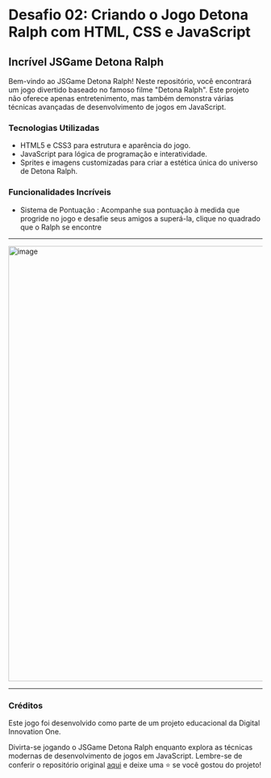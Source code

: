 # Desafio 02: Criando o Jogo Detona Ralph com HTML, CSS e JavaScript

## Incrível JSGame Detona Ralph
Bem-vindo ao JSGame Detona Ralph! Neste repositório, você encontrará um jogo divertido baseado no famoso filme "Detona Ralph". Este projeto não oferece apenas entretenimento, mas também demonstra várias técnicas avançadas de desenvolvimento de jogos em JavaScript.

### Tecnologias Utilizadas
- HTML5 e CSS3 para estrutura e aparência do jogo.
- JavaScript para lógica de programação e interatividade.
- Sprites e imagens customizadas para criar a estética única do universo de Detona Ralph.

### Funcionalidades Incríveis

- Sistema de Pontuação : Acompanhe sua pontuação à medida que progride no jogo e desafie seus amigos a superá-la, clique no quadrado que o Ralph se encontre
 
---

<img width="1919" height="862" alt="image" src="https://github.com/user-attachments/assets/2bf2da9c-7048-4aa7-88f6-731b1c5dc7c0" />

---

### Créditos

Este jogo foi desenvolvido como parte de um projeto educacional da Digital Innovation One.

Divirta-se jogando o JSGame Detona Ralph enquanto explora as técnicas modernas de desenvolvimento de jogos em JavaScript. Lembre-se de conferir o repositório original [aqui](https://github.com/digitalinnovationone/jsgame-detona-ralph) e deixe uma ⭐️ se você gostou do projeto!
